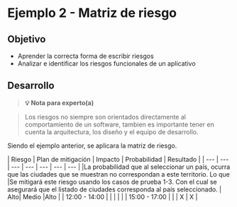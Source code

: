 # Ejemplo 2 - Matriz de riesgo

## Objetivo

* Aprender la correcta forma de escribir riesgos
* Analizar e identificar los riesgos funcionales de un aplicativo

## Desarrollo

>**💡 Nota para experto(a)**

> Los riesgos no siempre son orientados directamente al comportamiento de un software, tambien es importante tener en cuenta la arquitectura, los diseño y el equipo de desarrollo.

Siendo el ejemplo anterior, se aplicara la matriz de riesgo.

| Riesgo | Plan de mitigación | Impacto | Probabilidad | Resultado |
| --- | --- | --- | --- | --- | --- | --- |
|La probabilidad que al seleccionar un país, ocurra que las ciudades que se muestran no correspondan a este territorio. Lo que  |Se mitigará este riesgo usando los casos de prueba 1-3. Con el cual se asegurará que el listado de ciudades corresponda al país seleccionado.  |  Alto| Medio |Alto  | 
| 12:00 - 14:00 |  |  |  |  | 
| 15:00 - 17:00 |  |  | X | X |


